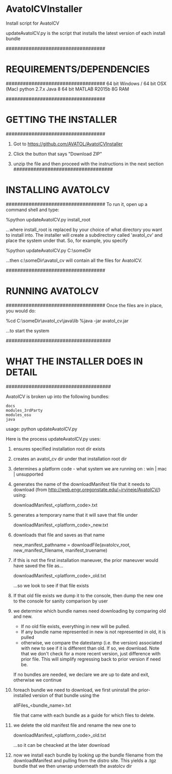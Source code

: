 # AvatolCVInstaller
Install script for AvatolCV

updateAvatolCV.py is the script that installs the latest version of each install bundle

###################################
#   REQUIREMENTS/DEPENDENCIES
###################################
    64 bit Windows / 64 bit OSX (Mac)
    python 2.7.x
    Java 8 64 bit
    MATLAB R2015b 
    8G RAM


###################################
#   GETTING THE INSTALLER
###################################
1. Got to https://github.com/AVATOL/AvatolCVInstaller

2. Click the button that says "Download ZIP"

3. unzip the file and then proceed with the instructions in the next section
###################################
#    INSTALLING AVATOLCV
###################################
To run it, open up a command shell and type:

%python updateAvatolCV.py install_root

...where install_root is replaced by your choice of what directory you want to install into.  The installer will create a subdirectory called 'avatol_cv' and place the system under that.  So, for example, you specify

%python updateAvatolCV.py C:\someDir

...then c:\someDir\avatol_cv will contain all the files for AvatolCV.  


###################################
#    RUNNING AVATOLCV
###################################
Once the files are in place, you would do:

%cd C:\someDir\avatol_cv\java\lib
%java -jar avatol_cv.jar

...to start the system

#####################################
#   WHAT THE INSTALLER DOES IN DETAIL
#####################################

AvatolCV is broken up into the following bundles:

    docs
    modules_3rdParty
    modules_osu
    java
      
usage:  python updateAvatolCV.py  <installRoot>

Here is the process updateAvatolCV.py uses:

1. ensures specified installation root dir exists
2. creates an avatol_cv dir under that installation root dir
3. determines a platform code - what system we are running on :  win | mac | unsupported
4. generates the name of the downloadManifest file that it needs to download (from http://web.engr.oregonstate.edu/~irvineje/AvatolCV/) using:

    downloadManifest_<platform_code>.txt

5. generates a temporary name that it will save that file under

    downloadManifest_<platform_code>_new.txt
 
6. downloads that file and saves as that name

    new_manifest_pathname = downloadFile(avatolcv_root, new_manifest_filename, manifest_truename)
    
7. if this is not the first installation maneuver, the prior maneuver would have saved the file as...

    downloadManifest_<platform_code>_old.txt
    
    ...so we look to see if that file exists
    
8. If that old file exists we dump it to the console, then dump the new one to the console for sanity comparison by user

9. we determine which bundle names need downloading by comparing old and new.  
   - If no old file exists, everything in new will be pulled.
   - If any bundle name represented in new is not represented in old, it is pulled
   - otherwise, we compare the datestamp (i.e. the version) associated with new to see if it is different than old. If so, we download.
   Note that we don't check for a more recent version, just difference with prior file.  This will simplify regressing back to prior version if need be.
   
   If no bundles are needed, we declare we are up to date and exit, otherwise we continue
  
10. foreach bundle we need to download, we first uninstall the prior-installed version of that bundle using the 

    allFiles_<bundle_name>.txt
    
    file that came with each bundle as a guide for which files to delete.
    
11. we delete the old manifest file and rename the new one to 

    downloadManifest_<platform_code>_old.txt
    
    ...so it can be cheacked at the later download
    
12. now we install each bundle by looking up the bundle filename from the downloadManifest and pulling from the distro site.
    This yields a .tgz bundle that we then unwrap underneath the avatolcv dir
    


